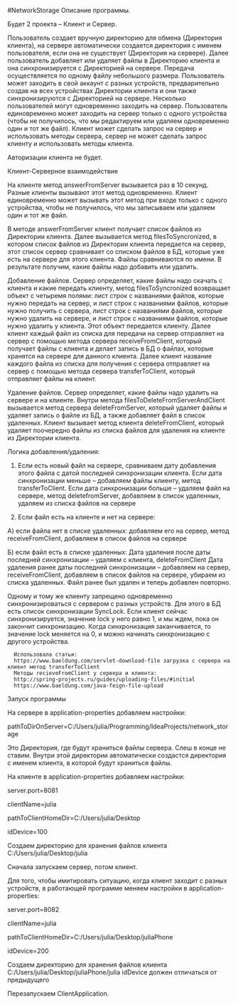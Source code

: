 #NetworkStorage
Описание программы.

Будет 2 проекта – Клиент и Сервер.

Пользователь создает вручную директорию для обмена (Директория клиента), на сервере автоматически создается директория с именем пользователя, если она не существует (Директория на сервере). Далее пользователь добавляет или удаляет файлы в Директорию клиента и она синхронизируется с Директорией на сервере.
Передача осуществляется по одному файлу небольшого размера.
Пользователь может заходить в свой аккаунт с разных устройств, предварительно создав на всех устройствах Директории клиента и они также синхронизируются с Директорией на сервере.
Несколько пользователей могут одновременно заходить на сервер. Пользователь единовременно может заходить на сервер только с одного устройства (чтобы не получилось, что мы редактируем или удаляем одновременно один и тот же файл).
Клиент может сделать запрос на сервер и использовать методы сервера, сервер не может сделать запрос клиенту и использовать методы клиента.

Авторизации клиента не будет.

Клиент-Серверное взаимодействие

На клиенте метод answerFromServer вызывается раз в 10 секунд. Разные клиенты вызывают этот метод одновременно. Клиент единовременно может вызывать этот метод при входе только с одного устройства, чтобы не получилось, что мы записываем или удаляем один и тот же файл.

В методе answerFromServer клиент получает список файлов из Директории клиента. Далее вызывается метод filesToSyncronized, в котором список файлов из Директории клиента передается на сервер, этот список сервер сравнивает со списком файлов в БД, которые уже есть на сервере для этого клиента. Файлы сравниваются по имени. В результате получим, какие файлы надо добавить или удалить.

Добавление файлов. Сервер определяет, какие файлы надо скачать с клиента и какие передать клиенту, метод filesToSyncronized возвращает объект с четыремя полями: лист строк с названиями файлов, которые нужно передать на сервер, и лист строк с названиями файлов, которые нужно получить с сервера, лист строк с названиями файлов, которые нужно удалить на сервере, и лист строк с названиями файлов, которые нужно удалить у клиента. Этот объект передается клиенту.
Далее клиент каждый файл из списка для передачи на сервер отправляет на сервер с помощью метода сервера receiveFromClient, который получает файлы с клиента и делает запись в БД о файлах, которые хранятся на сервере для данного клиента.
Далее клиент название каждого файла из списка для получения с сервера отправляет на сервер с помощью метода сервера transferToClient, который отправляет файлы на клиент.

Удаление файлов. Сервер определяет, какие файлы надо удалить на сервере и на клиенте.
Внутри метода filesToDeleteFromServerAndClient вызывается метод сервера deleteFromServer, который удаляет файлы и удаляет запись о файле из БД, а также добавляет файл в список удаленных.
Клиент вызывает метод клиента deleteFromClient, который удаляет поочередно файлы из списка файлов для удаления на клиенте из Директории клиента.

Логика добавления/удаления:
1) Если есть новый файл на сервере, сравниваем дату добавления этого файла с датой последней синхронизации клиента. Если дата синхронизации меньше – добавляем файлы клиенту, метод transferToClient. Если дата синхронизации больше – удаляем файл на сервере, метод deletefromServer, добавляем в список удаленных, удаляем из списка файлов на сервере


2) Если файл есть на клиенте и нет на сервере:

А) если файла нет в списке удаленных:
      добавляем его на сервер, метод receiveFromClient, добавляем в список файлов на сервере

Б) если файл есть в списке удаленных:
      Дата удаления после даты последней синхронизации – удаляем с клиента, deleteFromClient
      Дата удаления ранее даты последней синхронизации – добавляем на сервер, receiveFromClient, добавляем в список файлов на сервере, убираем из списка удаленных. Файл ранее был удален и теперь добавлен повторно.

Одному и тому же клиенту запрещено одновременно синхронизироваться с сервером с разных устройств. Для этого в БД есть список синхронизации SyncLock. Если клиент сейчас синхронизируется, значение lock у него равно 1, и мы ждем, пока он закончит синхронизацию. Когда синхронизация заканчивается, то значение lock меняется на 0, и можно начинать синхронизацию с другого устройства.

      Использовала статьи:
      https://www.baeldung.com/servlet-download-file загрузка с сервера на клиент метод transferToClient
      Методы recieveFromClient у сервера и клиента:
      http://spring-projects.ru/guides/uploading-files/#initial
      https://www.baeldung.com/java-feign-file-upload

Запуск программы

На сервере в application-properties добавляем настройки:

pathToDirOnServer=C:/Users/julia/Programming/IdeaProjects/network_storage

Это Директория, где будут храниться файлы сервера. Слеш в конце не ставим. Внутри этой директории автоматически создастся директория с именем клиента, в которой будут храниться файлы.

На клиенте в application-properties добавляем настройки:

server.port=8081

clientName=julia

pathToClientHomeDir=C:/Users/julia/Desktop

idDevice=100

Создаем директорию для хранения файлов клиента C:/Users/julia/Desktop/julia

Сначала запускаем сервер, потом клиент.

Для того, чтобы имитировать ситуацию, когда клиент заходит с разных устройств, в работающей программе меняем настройки в application-properties:

server.port=8082

clientName=julia

pathToClientHomeDir=C:/Users/julia/Desktop/juliaPhone

idDevice=200

Создаем директорию для хранения файлов клиента C:/Users/julia/Desktop/juliaPhone/julia
idDevice должен отличаться от предыдущего

Перезапускаем ClientApplication.
